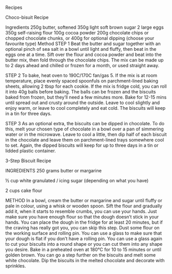 Recipes

Choco-bisuit Recipe

Ingredients
250g butter, softened
350g light soft brown sugar
2 large eggs
350g self-raising flour
100g cocoa powder
200g chocolate chips or chopped chocolate chunks, or 400g for optional dipping (choose your favourite type)
Method
STEP 1
Beat the butter and sugar together with an optional pinch of sea salt in a bowl until light and fluffy, then beat in the eggs one at a time. Sift over the flour and cocoa powder and beat into the butter mix, then fold through the chocolate chips. The mix can be made up to 2 days ahead and chilled or frozen for a month, or used straight away.

STEP 2
To bake, heat oven to 190C/170C fan/gas 5. If the mix is at room temperature, place evenly spaced spoonfuls on parchment-lined baking sheets, allowing 2 tbsp for each cookie. If the mix is fridge cold, you can roll it into 40g balls before baking. The balls can be frozen and the biscuits baked from frozen, but they’ll need a few minutes more. Bake for 12-15 mins until spread out and crusty around the outside. Leave to cool slightly and enjoy warm, or leave to cool completely and eat cold. The biscuits will keep in a tin for three days.

STEP 3
As an optional extra, the biscuits can be dipped in chocolate. To do this, melt your chosen type of chocolate in a bowl over a pan of simmering water or in the microwave. Leave to cool a little, then dip half of each biscuit in the chocolate and leave them on parchment-lined trays somewhere cool to set. Again, the dipped biscuits will keep for up to three days in a tin or lidded plastic container.

3-Step Biscuit Recipe

INGREDIENTS
250 grams butter or margarine

½ cup white granulated / icing sugar (depending on what you have)

2 cups cake flour

METHOD
In a bowl, cream the butter or margarine and sugar until fluffy or pale in colour, using a whisk or wooden spoon.
Sift the flour and gradually add it, when it starts to resemble crumbs, you can use your hands. Just make sure you have enough flour so that the dough doesn’t stick in your hands.
You can place the dough in the fridge for at least 20 minutes, but if the craving has really got you, you can skip this step.
Dust some flour on the working surface and rolling pin. You can use a glass to make sure that your dough is flat if you don’t have a rolling pin.
You can use a glass again to cut your biscuits into a round shape or you can cut them into any shape you desire.
Bake in a preheated oven at 180°C for 10 to 15 minutes or until golden brown.
You can go a step further on the biscuits and melt some white chocolate. Dip the biscuits in the melted chocolate and decorate with sprinkles.